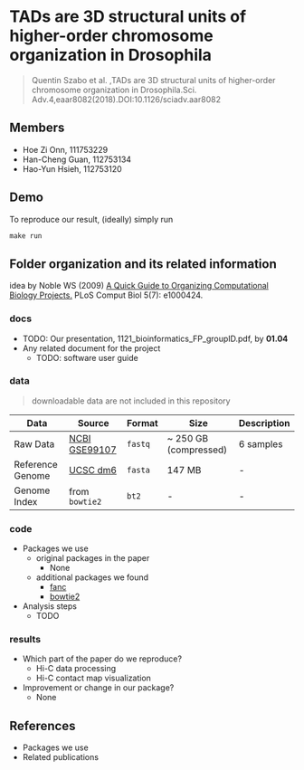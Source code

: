 # TADs are 3D structural units of higher-order chromosome organization in Drosophila

> Quentin Szabo et al. ,TADs are 3D structural units of higher-order chromosome organization in Drosophila.Sci. Adv.4,eaar8082(2018).DOI:10.1126/sciadv.aar8082

## Members

* Hoe Zi Onn, 111753229
* Han-Cheng Guan, 112753134
* Hao-Yun Hsieh, 112753120

## Demo

To reproduce our result, (ideally) simply run

```R
make run
```

## Folder organization and its related information

idea by Noble WS (2009) [A Quick Guide to Organizing Computational Biology Projects.](https://journals.plos.org/ploscompbiol/article?id=10.1371/journal.pcbi.1000424) PLoS Comput Biol 5(7): e1000424.

### docs

* TODO: Our presentation, 1121_bioinformatics_FP_groupID.pdf, by **01.04**
* Any related document for the project
  * TODO: software user guide

### data

> downloadable data are not included in this repository

| Data | Source | Format | Size | Description |
| ---- | ------ | ------ | ---- | ----------- |
| Raw Data | [NCBI GSE99107](https://www.ncbi.nlm.nih.gov/geo/query/acc.cgi?acc=GSE99107) | `fastq` | ~ 250 GB (compressed) | 6 samples |
| Reference Genome | [UCSC dm6](https://hgdownload.soe.ucsc.edu/downloads.html#fruitfly) | `fasta` | 147 MB | - |
| Genome Index | from `bowtie2` | `bt2` | - | - |

### code

* Packages we use
  * original packages in the paper
    * None
  * additional packages we found
    * [fanc](https://github.com/vaquerizaslab/fanc)
    * [bowtie2](http://bowtie-bio.sourceforge.net/bowtie2/index.shtml)
* Analysis steps
  * TODO

### results

* Which part of the paper do we reproduce?
  * Hi-C data processing
  * Hi-C contact map visualization
* Improvement or change in our package?
  * None

## References

* Packages we use
* Related publications
